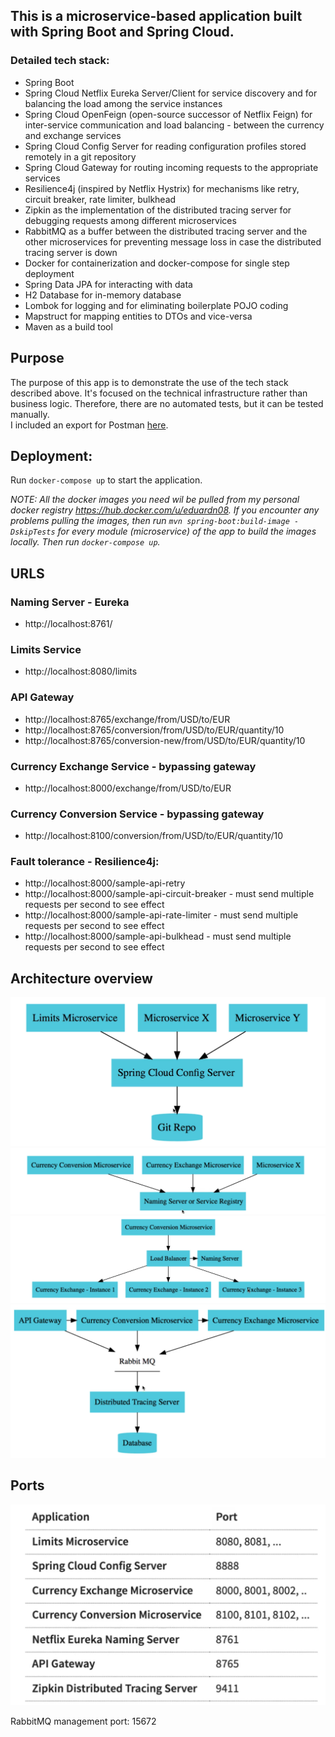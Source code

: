 ## This is a microservice-based application built with Spring Boot and Spring Cloud. 

### Detailed tech stack:
- Spring Boot
- Spring Cloud Netflix Eureka Server/Client for service discovery and for balancing the load among the service instances
- Spring Cloud OpenFeign (open-source successor of Netflix Feign) for inter-service communication and load balancing - between the currency and exchange services
- Spring Cloud Config Server for reading configuration profiles stored remotely in a git repository
- Spring Cloud Gateway for routing incoming requests to the appropriate services
- Resilience4j (inspired by Netflix Hystrix) for mechanisms like retry, circuit breaker, rate limiter, bulkhead 
- Zipkin as the implementation of the distributed tracing server for debugging requests among different microservices
- RabbitMQ as a buffer between the distributed tracing server and the other microservices for preventing message loss in case the distributed tracing server is down
- Docker for containerization and docker-compose for single step deployment
- Spring Data JPA for interacting with data
- H2 Database for in-memory database
- Lombok for logging and for eliminating boilerplate POJO coding
- Mapstruct for mapping entities to DTOs and vice-versa
- Maven as a build tool


## Purpose
The purpose of this app is to demonstrate the use of the tech stack described above. It's focused on the
technical infrastructure rather than business logic. Therefore, there are no automated tests, but it can be tested manually.  
I included an export for Postman [here](./spring-cloud-microservices-poc.postman_collection.json).

## Deployment:

Run `docker-compose up` to start the application. 

_NOTE: All the docker images you need wil be pulled from my personal docker registry https://hub.docker.com/u/eduardn08. If you encounter any problems pulling the images, then run `mvn spring-boot:build-image -DskipTests` for every module (microservice) of the app to build the images locally. Then run `docker-compose up`._

## URLS

### Naming Server - Eureka
- http://localhost:8761/

### Limits Service
- http://localhost:8080/limits

### API Gateway
- http://localhost:8765/exchange/from/USD/to/EUR
- http://localhost:8765/conversion/from/USD/to/EUR/quantity/10
- http://localhost:8765/conversion-new/from/USD/to/EUR/quantity/10

### Currency Exchange Service - bypassing gateway
- http://localhost:8000/exchange/from/USD/to/EUR

### Currency Conversion Service - bypassing gateway
- http://localhost:8100/conversion/from/USD/to/EUR/quantity/10

### Fault tolerance - Resilience4j:
- http://localhost:8000/sample-api-retry
- http://localhost:8000/sample-api-circuit-breaker - must send multiple requests per second to see effect
- http://localhost:8000/sample-api-rate-limiter - must send multiple requests per second to see effect
- http://localhost:8000/sample-api-bulkhead - must send multiple requests per second to see effect

## Architecture overview
![cloud-config-server](./cloud-config-server.png)
![Naming Server](./naming-server.png)
![load-balancer](./load-balancer.png)
![distributed-tracing-server](./distributed-tracing-server.png)


## Ports
![load-balancer](./ports.png)

RabbitMQ management port: 15672
